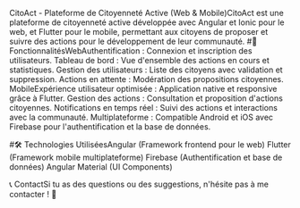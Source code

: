 CitoAct - Plateforme de Citoyenneté Active (Web & Mobile)CitoAct est une plateforme de citoyenneté active développée avec Angular et Ionic pour le web, et Flutter pour le mobile, permettant aux citoyens de proposer et suivre des actions pour le développement de leur communauté.
#🚀 FonctionnalitésWebAuthentification : Connexion et inscription des utilisateurs.
Tableau de bord : Vue d'ensemble des actions en cours et statistiques.
Gestion des utilisateurs : Liste des citoyens avec validation et suppression.
Actions en attente : Modération des propositions citoyennes.
MobileExpérience utilisateur optimisée : Application native et responsive grâce à Flutter.
Gestion des actions : Consultation et proposition d'actions citoyennes.
Notifications en temps réel : Suivi des actions et interactions avec la communauté.
Multiplateforme : Compatible Android et iOS avec Firebase pour l'authentification et la base de données.

#🛠 Technologies UtiliséesAngular (Framework frontend pour le web)
Flutter (Framework mobile multiplateforme)
Firebase (Authentification et base de données)
Angular Material (UI Components)

📞 ContactSi tu as des questions ou des suggestions, n'hésite pas à me contacter ! 🚀
